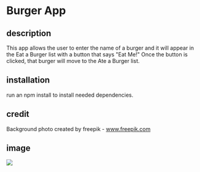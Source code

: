 # Burger App

## description
This app allows the user to enter the name of a burger and it will appear in the Eat a Burger list with a button that says "Eat Me!" Once the button is clicked, that burger will move to the Ate a Burger list. 

## installation
run an npm install to install needed dependencies. 

## credit
Background photo created by freepik - www.freepik.com

## image
![](public/burgerApp.png)